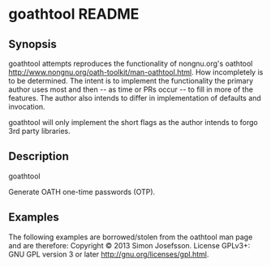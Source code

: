 # goathtool README

## Synopsis

goathtool attempts reproduces the functionality of nongnu.org's oathtool
<http://www.nongnu.org/oath-toolkit/man-oathtool.html>. How incompletely is to
be determined. The intent is to implement the functionality the primary author
uses most and then -- as time or PRs occur -- to fill in more of the features.
The author also intends to differ in implementation of defaults and invocation.

goathtool will only implement the short flags as the author intends to forgo 3rd
party libraries.

## Description

goathtool

Generate OATH one-time passwords (OTP).


## Examples

The following examples are borrowed/stolen from the oathtool man page and are
therefore: Copyright © 2013 Simon Josefsson. License GPLv3+: GNU GPL version 3
or later <http://gnu.org/licenses/gpl.html>.

